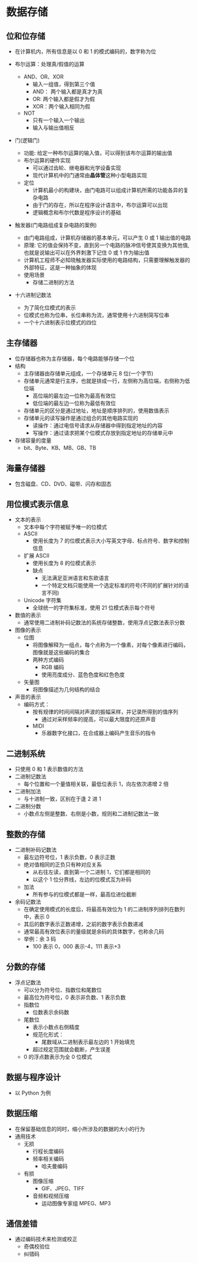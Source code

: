 # 数据存储

## 位和位存储

- 在计算机内，所有信息是以 0 和 1 的模式编码的，数字称为位
- 布尔运算：处理真/假值的运算

  - AND、OR、XOR
    - 输入一组值，得到第三个值
    - AND： 两个输入都是真才为真
    - OR: 两个输入都是假才为假
    - XOR：两个输入相同为假
  - NOT
    - 只有一个输入一个输出
    - 输入与输出值相反

- 门(逻辑门)
  - 功能: 给定一种布尔运算的输入值，可以得到该布尔运算的输出值
  - 布尔运算的硬件实现
    - 可以通过齿轮、继电器和光学设备实现
    - 现代计算机中的门通常由**晶体管**这种小型电路实现
  - 定位
    - 计算机最小的构建块，由门电路可以组成计算机所需的功能各异的复杂电路
    - 由于门的存在，所以在程序设计语言中，布尔运算可以出现
    - 逻辑概念和布尔代数是程序设计的基础
- 触发器(门电路组成复杂电路的案例)
  - 由门电路组成，计算机存储器的基本单元，可以产生 0 或 1 输出值的电路
  - 原理: 它的值会保持不变，直到另一个电路的脉冲信号使其变换为其他值,也就是说输出可以在外界刺激下记住 0 或 1 作为输出值
  - 计算机工程师不必知晓触发器实际使用的电路结构，只需要理解触发器的外部特征，这是一种抽象的体现
  - 使用场景
    - 存储二进制的方法
- 十六进制记数法
  - 为了简化位模式的表示
  - 位模式也称为位串，长位串称为流，通常使用十六进制简写位串
  - 一个十六进制表示位模式的四位

## 主存储器

- 位存储器也称为主存储器，每个电路能够存储一个位
- 结构
  - 主存储器由存储单元组成，一个存储单元 8 位(一个字节)
  - 存储单元通常是行主序，也就是排成一行，左侧称为高位端，右侧称为低位端
    - 高位端的最左边一位称为最高有效位
    - 低位端的最左边一位称为最低有效位
  - 存储单元的区分是通过地址，地址是顺序排列的，使用数值表示
  - 存储单元的读写操作是通过组合的其他电路实现的
    - 读操作：通过电信号请求从存储器中得到指定地址的内容
    - 写操作：通过请求把某个位模式存放到指定地址的存储单元中
- 存储容量的度量
  - bit、Byte、KB、MB、GB、TB

## 海量存储器

- 包含磁盘、CD、DVD、磁带、闪存和固态

## 用位模式表示信息

- 文本的表示
  - 文本中每个字符被赋予唯一的位模式
  - ASCII
    - 使用长度为 7 的位模式表示大小写英文字母、标点符号、数字和控制信息
  - 扩展 ASCII
    - 使用长度为 8 的位模式表示
    - 缺点
      - 无法满足亚洲语言和东欧语言
      - 一个特定文档只能使用一个选定标准的符号(不同的扩展针对的语言不同)
  - Unicode 字符集
    - 全球统一的字符集标准，使用 21 位模式表示每个符号
- 数值的表示
  - 通常使用二进制补码记数法的系统存储整数，使用浮点记数法表示分数
- 图像的表示
  - 位图
    - 将图像解释为一组点，每个点称为一个像素，对每个像素进行编码，图像就是这些编码的集合
    - 两种方式编码
      - RGB 编码
      - 使用亮度成分、蓝色色度和红色色度
  - 矢量图
    - 将图像描述为几何结构的结合
- 声音的表示
  - 编码方式：
    - 按有规律的时间间隔对声波的振幅采样，并记录所得到的值序列
      - 通过对采样频率的提高，可以最大限度的还原声音
    - MIDI
      - 乐器数字化接口，在合成器上编码产生音乐的指令

## 二进制系统

- 只使用 0 和 1 表示数值的方法
- 二进制记数法
  - 每个位置和一个量值相关联，最低位表示 1，向左依次递增 2 倍
- 二进制加法
  - 与十进制一致，区别在于逢 2 进 1
- 二进制分数
  - 小数点左侧是整数、右侧是小数，规则和二进制记数法一致

## 整数的存储

- 二进制补码记数法
  - 最左边符号位，1 表示负数，0 表示正数
  - 绝对值相同的正负只有种对应关系
    - 从右往左读，直到第一个二进制 1，它们都是相同的
    - 以这个 1 位分界线，左边的位模式互为补码
  - 加法
    - 所有参与的位模式都是一样，最高位进位截断
- 余码记数法
  - 在确定使用模式的长度后，将最高有效位为 1 的二进制序列排列在数列中，表示 0
  - 其后的数字表示正数递增，之前的数字表示负数递减
  - 通常最高有效位表示的量级就是余码的具体数字，也称余几码
  - 举例：余 3 码
    - 100 表示 0，000 表示-4，111 表示+3

## 分数的存储

- 浮点记数法
  - 可以分为符号位、指数位和尾数位
  - 最高位为符号位，0 表示非负数、1 表示负数
  - 指数位
    - 位数表示余码数
  - 尾数位
    - 表示小数点右侧精度
    - 规范化形式：
      - 尾数域从二进制表示最左边的 1 开始填充
    - 超过规定范围就会截断，产生误差
  - 0 的浮点数表示为全 0 位模式

## 数据与程序设计

- 以 Python 为例

## 数据压缩

- 在保留基础信息的同时，缩小所涉及的数据的大小的行为
- 通用技术
  - 无损
    - 行程长度编码
    - 频率相关编码
      - 哈夫曼编码
  - 有损
    - 图像压缩
      - GIF、JPEG、TIFF
    - 音频和视频压缩
      - 运动图像专家组 MPEG、MP3

## 通信差错

- 通过编码技术来检测或校正
  - 奇偶校验位
  - 纠错码
